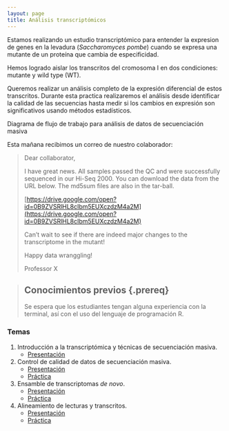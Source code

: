 ```yaml
---
layout: page
title: Análisis transcriptómicos
---
```


Estamos realizando un estudio transcriptómico para entender la expresion de genes
en la levadura (*Saccharomyces pombe*) cuando se expresa una 
mutante de un proteína que cambia de especificidad.

Hemos logrado aislar los transcritos del cromosoma I en dos condiciones: mutante y 
wild type (WT).

Queremos realizar un análisis completo de la expresión diferencial de estos transcritos. 
Durante esta practica realizaremos el análisis desde identificar la calidad de las secuencias
hasta medir si los cambios en expresión son significativos usando métodos estadísticos.

Diagrama de flujo de trabajo para análisis de datos de secuenciación masiva

Esta mañana recibimos un correo de nuestro colaborador:

>
>Dear collaborator,
>
>I have great news. All samples passed the QC and were successfully sequenced in 
>our Hi-Seq 2000. You can download the data from the URL below. The md5sum files are also 
>in the tar-ball.  
>
>[https://drive.google.com/open?id=0B9ZVSRlHL8cIbm5EUXczdzM4a2M](https://drive.google.com/open?id=0B9ZVSRlHL8cIbm5EUXczdzM4a2M)
>
>Can’t wait to see if there are indeed major changes to the transcriptome in the mutant! 
>
>Happy data wranggling!
>
>Professor X


> ## Conocimientos previos {.prereq}
>
> Se espera que los estudiantes tengan alguna experiencia con la terminal,
> así con el uso del lenguaje de programación R. 


### Temas

1. Introducción a la transcriptómica y técnicas de secuenciación masiva. 
	* [Presentación](SLIDES/PBI_19_Clase_1.pdf)
2. Control de calidad de datos de secuenciación masiva.
	* [Presentación](SLIDES/PBI_19_Clase_2.pdf)
	* [Práctica](01-quality.html)
3. Ensamble de transcriptomas *de novo*.
	* [Presentación](SLIDES/PBI_19_Clase_3.pdf)
	* [Práctica](02-assembly_denovo.html)
4. Alineamiento de lecturas y transcritos.
	* [Presentación](SLIDES/PBI_18_Clase_4.pdf)
	* [Práctica](03-mapping.html)

<!---

1. Introducción a la transcriptómica y técnicas de secuenciación masiva. 
	* [Presentación](SLIDES/PBI_19_Clase_1.pdf)
2. Control de calidad de datos de secuenciación masiva.
	* [Presentación](SLIDES/PBI_19_Clase_2.pdf)
	* [Práctica](01-quality.html)
3. Ensamble de transcriptomas *de novo*.
	* [Presentación](SLIDES/PBI_19_Clase_3.pdf)
	* [Práctica](02-assembly_denovo.html)
4. Alineamiento de lecturas y transcritos.
	* [Presentación](SLIDES/PBI_18_Clase_4.pdf)
	* [Práctica](03-mapping.html)
5. Análisis de expresión diferencial.
	* [Presentación](SLIDES/PBI_18_Clase_7.pdf)
	* [Práctica](04-expression.html)
6. Ensamble de transcriptomas guiado.
	* [Presentación](SLIDES/PBI_18_Clase_5.pdf)
	* [Práctica](05-assembly_guided.html)

![Diagrama de ensamble de transcriptomas](SLIDES/Transcriptomics_Workflow.png)

Prácticas basadas en el curso [Trinity RNA-Seq Analysis Workshop](https://github.com/trinityrnaseq/RNASeq_Trinity_Tuxedo_Workshop/wiki).


--->





